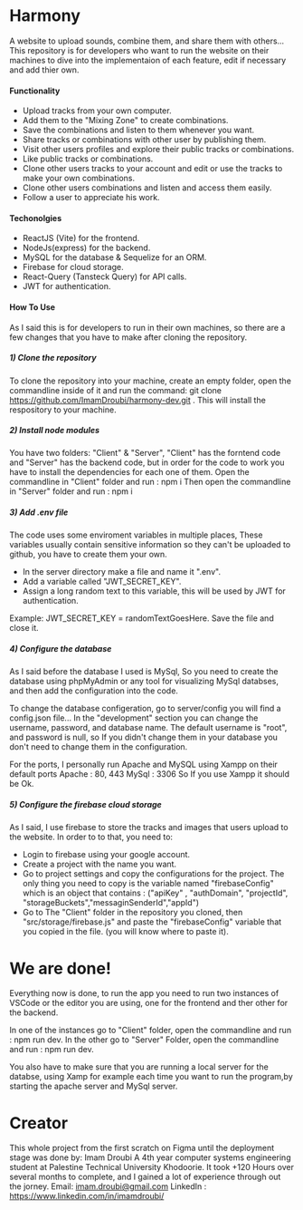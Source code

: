 # Harmony
A website to upload sounds, combine them, and share them with others...
This repository is for developers who want to run the website on their machines to dive into the implementaion of each feature, edit if necessary and add thier own. 

#### Functionality
- Upload tracks from your own computer.
- Add them to the "Mixing Zone" to create combinations.
- Save the combinations and listen to them whenever you want.
- Share tracks or combinations with other user by publishing them.
- Visit other users profiles and explore their public tracks or combinations.
- Like public tracks or combinations. 
- Clone other users tracks to your account and edit or use the tracks to make your own combinations.
- Clone other users combinations and listen and access them easily. 
- Follow a user to appreciate his work. 

#### Techonolgies
- ReactJS (Vite) for the frontend.
- NodeJs(express) for the backend.
- MySQL for the database & Sequelize for an ORM.
- Firebase for cloud storage.
- React-Query (Tansteck Query) for API calls.
- JWT for authentication.

#### How To Use
As I said this is for developers to run in their own machines, so there are a few changes that you have to make after cloning the repository. 
##### 1) Clone the repository
To clone the repository into your machine, create an empty folder, open the commandline inside of it and run the command: git clone https://github.com/ImamDroubi/harmony-dev.git .
This will install the respository to your machine. 
##### 2) Install node modules
You have two folders: "Client" & "Server", "Client" has the forntend code and "Server" has the backend code, but in order for the code to work you have to install the dependencies for each one of them. 
Open the commandline in "Client" folder and run : npm i 
Then open the commandline in "Server" folder and run : npm i 
##### 3) Add .env file
The code uses some enviroment variables in multiple places, These variables usually contain sensitive information so they can't be uploaded to github, you have to create them your own. 
- In the server directory make a file and name it ".env".
- Add a variable called "JWT_SECRET_KEY".
- Assign a long random text to this variable, this will be used by JWT for authentication.

Example: JWT_SECRET_KEY = randomTextGoesHere.
Save the file and close it.
##### 4) Configure the database
As I said before the database I used is MySql, So you need to create the database using phpMyAdmin or any tool for visualizing MySql databses, and then add the configuration into the code. 

To change the database configeration, go to server/config 
you will find a config.json file...
In the "development" section you can change the username, password, and database name. 
The default username is "root", and password is null, so If you didn't change them in your database you don't need to change them in the configuration. 

For the ports, I personally run Apache and MySQL using Xampp on their default ports
Apache : 80, 443 
MySql : 3306 
So If you use Xampp it should be Ok.
##### 5) Configure the firebase cloud storage
As I said, I use firebase to store the tracks and images that users upload to the website. In order to to that, you need to: 
- Login to firebase using your google account.
- Create a project with the name you want.
- Go to project settings and copy the configurations for the project. 
The only thing you need to copy is the variable named "firebaseConfig" which is an object that contains : ("apiKey" , "authDomain", "projectId", "storageBuckets","messaginSenderId","appId")
- Go to The "Client" folder in the repository you cloned, then "src/storage/firebase.js" and paste the "firebaseConfig" variable that you copied in the file. (you will know where to paste it).

# We are done! 
Everything now is done, to run the app you need to run two instances of VSCode or the editor you are using, one for the frontend and ther other for the backend.

In one of the instances go to "Client" folder, open the commandline and run : npm run dev. 
In the other go to "Server" Folder, open the commandline and run : npm run dev.

You also have to make sure that you are running a local server for the databse, using Xamp for example each time you want to run the program,by starting the apache server and MySql server. 

# Creator
This whole project from the first scratch on Figma until the deployment stage was done by:
Imam Droubi 
A 4th year computer systems engineering student at Palestine Technical University Khodoorie. 
It took +120 Hours over several months to complete, and I gained a lot of experience through out the jorney. 
Email: imam.droubi@gmail.com
LinkedIn : https://www.linkedin.com/in/imamdroubi/


